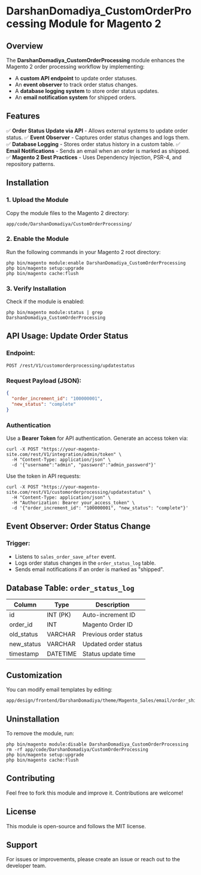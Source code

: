 # DarshanDomadiya_CustomOrderProcessing Module for Magento 2

## Overview
The **DarshanDomadiya_CustomOrderProcessing** module enhances the Magento 2 order processing workflow by implementing:
- A **custom API endpoint** to update order statuses.
- An **event observer** to track order status changes.
- A **database logging system** to store order status updates.
- An **email notification system** for shipped orders.

## Features
✅ **Order Status Update via API** - Allows external systems to update order status.
✅ **Event Observer** - Captures order status changes and logs them.
✅ **Database Logging** - Stores order status history in a custom table.
✅ **Email Notifications** - Sends an email when an order is marked as shipped.
✅ **Magento 2 Best Practices** - Uses Dependency Injection, PSR-4, and repository patterns.

## Installation
### 1. Upload the Module
Copy the module files to the Magento 2 directory:
```
app/code/DarshanDomadiya/CustomOrderProcessing/
```

### 2. Enable the Module
Run the following commands in your Magento 2 root directory:
```
php bin/magento module:enable DarshanDomadiya_CustomOrderProcessing
php bin/magento setup:upgrade
php bin/magento cache:flush
```

### 3. Verify Installation
Check if the module is enabled:
```
php bin/magento module:status | grep DarshanDomadiya_CustomOrderProcessing
```

## API Usage: Update Order Status
### Endpoint:
```
POST /rest/V1/customorderprocessing/updatestatus
```

### Request Payload (JSON):
```json
{
  "order_increment_id": "100000001",
  "new_status": "complete"
}
```

### Authentication
Use a **Bearer Token** for API authentication. Generate an access token via:
```
curl -X POST "https://your-magento-site.com/rest/V1/integration/admin/token" \
  -H "Content-Type: application/json" \
  -d '{"username":"admin", "password":"admin_password"}'
```

Use the token in API requests:
```
curl -X POST "https://your-magento-site.com/rest/V1/customorderprocessing/updatestatus" \
  -H "Content-Type: application/json" \
  -H "Authorization: Bearer your_access_token" \
  -d '{"order_increment_id": "100000001", "new_status": "complete"}'
```

## Event Observer: Order Status Change
### Trigger:
- Listens to `sales_order_save_after` event.
- Logs order status changes in the `order_status_log` table.
- Sends email notifications if an order is marked as "shipped".

## Database Table: `order_status_log`
| Column       | Type        | Description             |
|-------------|------------|-------------------------|
| id          | INT (PK)    | Auto-increment ID       |
| order_id    | INT        | Magento Order ID        |
| old_status  | VARCHAR    | Previous order status   |
| new_status  | VARCHAR    | Updated order status    |
| timestamp   | DATETIME   | Status update time      |

## Customization
You can modify email templates by editing:
```
app/design/frontend/DarshanDomadiya/theme/Magento_Sales/email/order_shipped.html
```

## Uninstallation
To remove the module, run:
```
php bin/magento module:disable DarshanDomadiya_CustomOrderProcessing
rm -rf app/code/DarshanDomadiya/CustomOrderProcessing
php bin/magento setup:upgrade
php bin/magento cache:flush
```

## Contributing
Feel free to fork this module and improve it. Contributions are welcome!

## License
This module is open-source and follows the MIT license.

## Support
For issues or improvements, please create an issue or reach out to the developer team.

